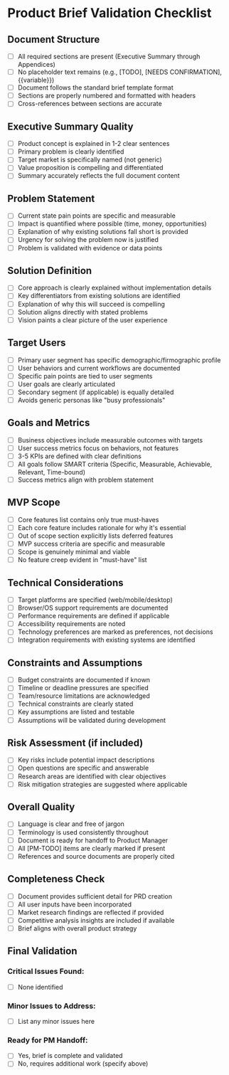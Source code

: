 # Product Brief Validation Checklist

## Document Structure

- [ ] All required sections are present (Executive Summary through Appendices)
- [ ] No placeholder text remains (e.g., [TODO], [NEEDS CONFIRMATION],
      {{variable}})
- [ ] Document follows the standard brief template format
- [ ] Sections are properly numbered and formatted with headers
- [ ] Cross-references between sections are accurate

## Executive Summary Quality

- [ ] Product concept is explained in 1-2 clear sentences
- [ ] Primary problem is clearly identified
- [ ] Target market is specifically named (not generic)
- [ ] Value proposition is compelling and differentiated
- [ ] Summary accurately reflects the full document content

## Problem Statement

- [ ] Current state pain points are specific and measurable
- [ ] Impact is quantified where possible (time, money, opportunities)
- [ ] Explanation of why existing solutions fall short is provided
- [ ] Urgency for solving the problem now is justified
- [ ] Problem is validated with evidence or data points

## Solution Definition

- [ ] Core approach is clearly explained without implementation details
- [ ] Key differentiators from existing solutions are identified
- [ ] Explanation of why this will succeed is compelling
- [ ] Solution aligns directly with stated problems
- [ ] Vision paints a clear picture of the user experience

## Target Users

- [ ] Primary user segment has specific demographic/firmographic profile
- [ ] User behaviors and current workflows are documented
- [ ] Specific pain points are tied to user segments
- [ ] User goals are clearly articulated
- [ ] Secondary segment (if applicable) is equally detailed
- [ ] Avoids generic personas like "busy professionals"

## Goals and Metrics

- [ ] Business objectives include measurable outcomes with targets
- [ ] User success metrics focus on behaviors, not features
- [ ] 3-5 KPIs are defined with clear definitions
- [ ] All goals follow SMART criteria (Specific, Measurable, Achievable,
      Relevant, Time-bound)
- [ ] Success metrics align with problem statement

## MVP Scope

- [ ] Core features list contains only true must-haves
- [ ] Each core feature includes rationale for why it's essential
- [ ] Out of scope section explicitly lists deferred features
- [ ] MVP success criteria are specific and measurable
- [ ] Scope is genuinely minimal and viable
- [ ] No feature creep evident in "must-have" list

## Technical Considerations

- [ ] Target platforms are specified (web/mobile/desktop)
- [ ] Browser/OS support requirements are documented
- [ ] Performance requirements are defined if applicable
- [ ] Accessibility requirements are noted
- [ ] Technology preferences are marked as preferences, not decisions
- [ ] Integration requirements with existing systems are identified

## Constraints and Assumptions

- [ ] Budget constraints are documented if known
- [ ] Timeline or deadline pressures are specified
- [ ] Team/resource limitations are acknowledged
- [ ] Technical constraints are clearly stated
- [ ] Key assumptions are listed and testable
- [ ] Assumptions will be validated during development

## Risk Assessment (if included)

- [ ] Key risks include potential impact descriptions
- [ ] Open questions are specific and answerable
- [ ] Research areas are identified with clear objectives
- [ ] Risk mitigation strategies are suggested where applicable

## Overall Quality

- [ ] Language is clear and free of jargon
- [ ] Terminology is used consistently throughout
- [ ] Document is ready for handoff to Product Manager
- [ ] All [PM-TODO] items are clearly marked if present
- [ ] References and source documents are properly cited

## Completeness Check

- [ ] Document provides sufficient detail for PRD creation
- [ ] All user inputs have been incorporated
- [ ] Market research findings are reflected if provided
- [ ] Competitive analysis insights are included if available
- [ ] Brief aligns with overall product strategy

## Final Validation

### Critical Issues Found:

- [ ] None identified

### Minor Issues to Address:

- [ ] List any minor issues here

### Ready for PM Handoff:

- [ ] Yes, brief is complete and validated
- [ ] No, requires additional work (specify above)

